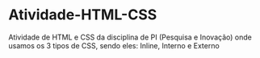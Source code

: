 # Atividade-HTML-CSS
Atividade de HTML e CSS da disciplina de PI (Pesquisa e Inovação) onde usamos os 3 tipos de CSS, sendo eles: Inline, Interno e Externo
